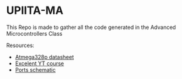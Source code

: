 # UPIITA-MA
This Repo is made to gather all the code generated in the Advanced Microcontrollers Class

Resources:
- [Atmega328p datasheet](https://ww1.microchip.com/downloads/en/DeviceDoc/Atmel-7810-Automotive-Microcontrollers-ATmega328P_Datasheet.pdf)
- [Excelent YT course](https://www.youtube.com/watch?v=UpFWxsODInQ&list=PL-mt_nQM5yqda0R9BNlEfk7BqhYUS_Uku&index=1)
- [Ports schematic](https://arduino-forth.com/articles/images/arduino/comprendreConnecteurs/unoPinoutDiagram.png)
